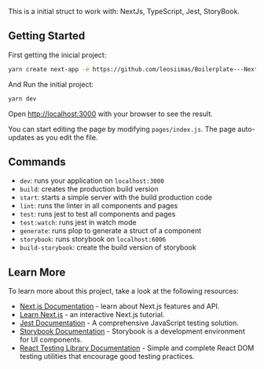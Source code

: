 This is a initial struct to work with: NextJs, TypeScript, Jest, StoryBook.

## Getting Started

First getting the inicial project:

```bash
yarn create next-app -e https://github.com/leosiimas/Boilerplate---Nextjs-and-TypeScript
```

And Run the initial project:

```bash
yarn dev
```

Open [http://localhost:3000](http://localhost:3000) with your browser to see the result.

You can start editing the page by modifying `pages/index.js`. The page auto-updates as you edit the file.

## Commands

- `dev`: runs your application on `localhost:3000`
- `build`: creates the production build version
- `start`: starts a simple server with the build production code
- `lint`: runs the linter in all components and pages
- `test`: runs jest to test all components and pages
- `test:watch`: runs jest in watch mode
- `generate`: runs plop to generate a struct of a component
- `storybook`: runs storybook on `localhost:6006`
- `build-storybook`: create the build version of storybook

## Learn More

To learn more about this project, take a look at the following resources:

- [Next.js Documentation](https://nextjs.org/docs) - learn about Next.js features and API.
- [Learn Next.js](https://nextjs.org/learn) - an interactive Next.js tutorial.
- [Jest Documentation](https://github.com/facebook/jest) - A comprehensive JavaScript testing solution.
- [Storybook Documentation](https://github.com/storybookjs/storybook) - Storybook is a development environment for UI components.
- [React Testing Library Documentation](https://github.com/testing-library/react-testing-library) - Simple and complete React DOM testing utilities that encourage good testing practices.

